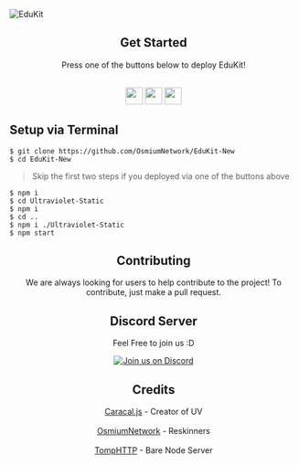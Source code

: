 

![EduKit](https://socialify.git.ci/OsmiumNetwork/EduKit-New/image?description=1&forks=1&issues=1&language=1&name=1&owner=1&pulls=1&stargazers=1&theme=Light)

</div>

<div align="center">
         <h2>Get Started</h2>
         <a>Press one of the buttons below to deploy EduKit!</a>
         <br>
         <br>
               
<a href="https://replit.com/new/github/OsmiumNetwork/EduKit-New"><img height="30px" src="https://amethystnetwork-dev.github.io/assets/replit.svg"><img></a>
<a href="https://railway.app/new/template/ML8TSJ?referralCode=ovE96c"><img height="30px" src="https://railway.app/button.svg"><img></a>
<a href="https://app.koyeb.com/deploy?type=git&repository=github.com/OsmiumNetwork/EduKit&branch=main&name=edukit"><img height="30px" src="https://img.shields.io/badge/koyeb-121212.svg?style=for-the-badge&logo=koyeb&logoColor=87fcc4"><img></a>
</div>

## Setup via Terminal
```
$ git clone https://github.com/OsmiumNetwork/EduKit-New
$ cd EduKit-New
```
> Skip the first two steps if you deployed via one of the buttons above
```
$ npm i
$ cd Ultraviolet-Static
$ npm i
$ cd ..
$ npm i ./Ultraviolet-Static
$ npm start
```
<div align="center">
         <h2> Contributing</h2>

We are always looking for users to help contribute to the project! To contribute, just make a pull request. 

<h2> Discord Server</h2>

Feel Free to join us :D

[![Join us on Discord](https://invidget.switchblade.xyz/2ZZ3bPQMSV?theme=light)](https://discord.gg/2ZZ3bPQMSV)


## Credits

[Caracal.js](https://github.com/caracal-js) - Creator of UV 
<br></br>
[OsmiumNetwork](https://github.com/OsmiumNetwork) - Reskinners 
<br></br>
[TompHTTP](https://github.com/tomphttp) - Bare Node Server
</div>

